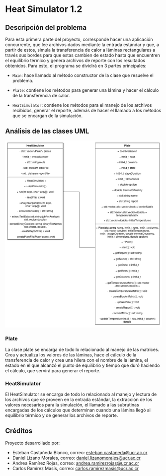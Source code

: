 # **Heat Simulator 1.2**

## Descripción del problema

Para esta primera parte del proyecto, corresponde hacer una aplicación concurrente, que lee archivos dados mediante la entrada estándar y que, a partir de estos, simula la transferencia de calor a láminas rectangulares a través sus bordes para que estas cambien de estado hasta que encuentren el equilibrio térmico y genera archivos de reporte con los resultados obtenidos. Para esto, el programa se dividirá en 3 partes principales:

* ```Main```: hace llamado al método constructor de la clase que resuelve el problema.

* ```Plate```: contiene los métodos para generar una lámina y hacer el cálculo de la transferencia de calor.

* ```HeatSimulator```: contiene los métodos para el manejo de los archivos recibidos, generar el reporte, además de hacer el llamado a los métodos que se encargan de la simulación. 

## Análisis de las clases UML

![Diagrama_de_clases_UML](../img/Diagrama_UML_primer_avance.png)

### Plate

La clase plate se encarga de todo lo relacionado al manejo de las matrices. Crea y actualiza los valores de las láminas, hace el cálculo de la transferencia de calor y crea una hilera con el nombre de la lámina, el estado en el que alcanzó el punto de equilibrio y tiempo que duró haciendo el cálculo, que servirá para generar el reporte. 

### HeatSimulator

El HeatSimulator se encarga de todo lo relacionado al manejo y lectura de los archivos que se proveen en la entrada estándar, la extracción de los valores necesarios para la simulación, el llamado a las subrutinas encargadas de los cálculos que determinan cuando una lámina llegó al equilibrio térmico y de generar los archivos de reporte.


## Créditos

Proyecto desarrollado por:

* Esteban Castañeda Blanco, correo: esteban.castaneda@ucr.ac.cr
* Daniel Lizano Morales, correo: daniel.lizanomorales@ucr.ac.cr
* Andrea Ramírez Rojas, correo: andrea.ramirezrojas@ucr.ac.cr
* Carlos Ramírez Masís, correo: carlos.ramirezmasis@ucr.ac.cr
